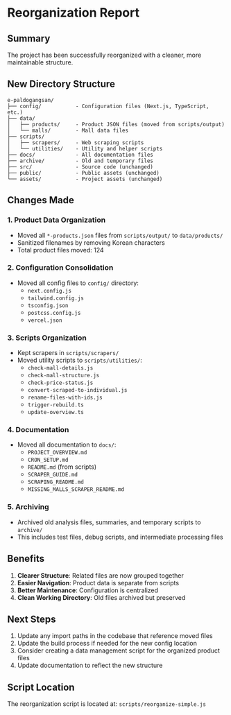 # Reorganization Report

## Summary
The project has been successfully reorganized with a cleaner, more maintainable structure.

## New Directory Structure

```
e-paldogangsan/
├── config/           - Configuration files (Next.js, TypeScript, etc.)
├── data/            
│   ├── products/     - Product JSON files (moved from scripts/output)
│   └── malls/        - Mall data files
├── scripts/         
│   ├── scrapers/     - Web scraping scripts
│   └── utilities/    - Utility and helper scripts
├── docs/             - All documentation files
├── archive/          - Old and temporary files
├── src/              - Source code (unchanged)
├── public/           - Public assets (unchanged)
└── assets/           - Project assets (unchanged)
```

## Changes Made

### 1. Product Data Organization
- Moved all `*-products.json` files from `scripts/output/` to `data/products/`
- Sanitized filenames by removing Korean characters
- Total product files moved: 124

### 2. Configuration Consolidation
- Moved all config files to `config/` directory:
  - `next.config.js`
  - `tailwind.config.js`
  - `tsconfig.json`
  - `postcss.config.js`
  - `vercel.json`

### 3. Scripts Organization
- Kept scrapers in `scripts/scrapers/`
- Moved utility scripts to `scripts/utilities/`:
  - `check-mall-details.js`
  - `check-mall-structure.js`
  - `check-price-status.js`
  - `convert-scraped-to-individual.js`
  - `rename-files-with-ids.js`
  - `trigger-rebuild.ts`
  - `update-overview.ts`

### 4. Documentation
- Moved all documentation to `docs/`:
  - `PROJECT_OVERVIEW.md`
  - `CRON_SETUP.md`
  - `README.md` (from scripts)
  - `SCRAPER_GUIDE.md`
  - `SCRAPING_README.md`
  - `MISSING_MALLS_SCRAPER_README.md`

### 5. Archiving
- Archived old analysis files, summaries, and temporary scripts to `archive/`
- This includes test files, debug scripts, and intermediate processing files

## Benefits

1. **Clearer Structure**: Related files are now grouped together
2. **Easier Navigation**: Product data is separate from scripts
3. **Better Maintenance**: Configuration is centralized
4. **Clean Working Directory**: Old files archived but preserved

## Next Steps

1. Update any import paths in the codebase that reference moved files
2. Update the build process if needed for the new config location
3. Consider creating a data management script for the organized product files
4. Update documentation to reflect the new structure

## Script Location
The reorganization script is located at: `scripts/reorganize-simple.js`